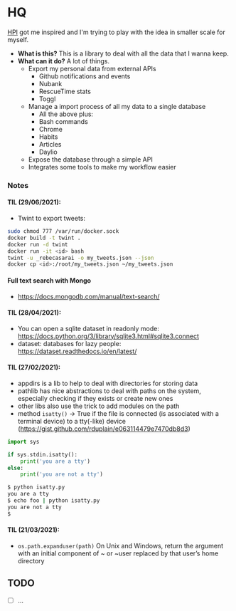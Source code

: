 # HQ

[HPI](https://github.com/karlicoss/HPI) got me inspired and I'm trying to play with the idea in smaller scale for myself.

- **What is this?** This is a library to deal with all the data that I wanna keep.
- **What can it do?** A lot of things.
    - Export my personal data from external APIs
        - Github notifications and events
        - Nubank
        - RescueTime stats
        - Toggl
    - Manage a import process of all my data to a single database
        - All the above plus:
        - Bash commands
        - Chrome
        - Habits
        - Articles
        - Daylio
    - Expose the database through a simple API
    - Integrates some tools to make my workflow easier

### Notes

#### TIL (29/06/2021):
- Twint to export tweets:
```bash
sudo chmod 777 /var/run/docker.sock
docker build -t twint .
docker run -d twint
docker run -it <id> bash
twint -u _rebecasarai -o my_tweets.json --json
docker cp <id>:/root/my_tweets.json ~/my_tweets.json
```

#### Full text search with Mongo
- https://docs.mongodb.com/manual/text-search/

#### TIL (28/04/2021):
- You can open a sqlite dataset in readonly mode: https://docs.python.org/3/library/sqlite3.html#sqlite3.connect
- dataset: databases for lazy people: https://dataset.readthedocs.io/en/latest/


#### TIL (27/02/2021):
- appdirs is a lib to help to deal with directories for storing data
- pathlib has nice abstractions to deal with paths on the system, especially checking if they exists or create new ones
- other libs also use the trick to add modules on the path
- method `isatty()` -> True if the file is connected (is associated with a terminal device) to a tty(-like) device (https://gist.github.com/rduplain/e063114479e7470db8d3)
```python
import sys

if sys.stdin.isatty():
    print('you are a tty')
else:
    print('you are not a tty')
```
```bash
$ python isatty.py
you are a tty
$ echo foo | python isatty.py
you are not a tty
$
```

#### TIL (21/03/2021):
- `os.path.expanduser(path)` On Unix and Windows, return the argument with an initial component of ~ or ~user replaced by that user’s home directory


## TODO
- [ ] ...

